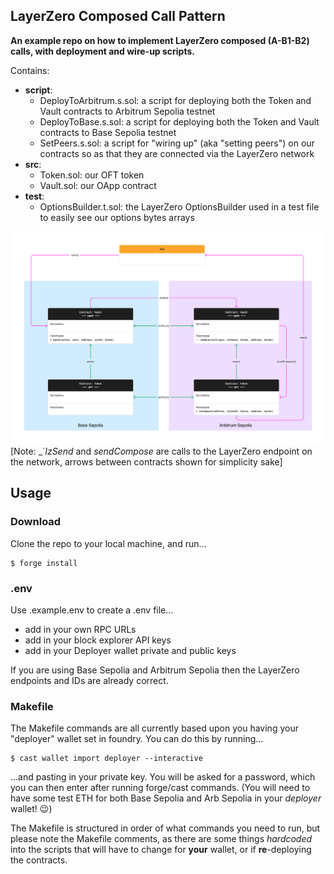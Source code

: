 ## LayerZero Composed Call Pattern

**An example repo on how to implement LayerZero composed (A-B1-B2) calls, with deployment and wire-up scripts.**

Contains:

- **script**:
  - DeployToArbitrum.s.sol: a script for deploying both the Token and Vault contracts to Arbitrum Sepolia testnet
  - DeployToBase.s.sol: a script for deploying both the Token and Vault contracts to Base Sepolia testnet
  - SetPeers.s.sol: a script for "wiring up" (aka "setting peers") on our contracts so as that they are connected via the LayerZero network
- **src**:
  - Token.sol: our OFT token
  - Vault.sol: our OApp contract
- **test**:
  - OptionsBuilder.t.sol: the LayerZero OptionsBuilder used in a test file to easily see our options bytes arrays

![alt text](https://github.com/adamocallaghan/LayerZero-Composed-Call-Pattern/blob/main/images/LayerZero_Composed_Call_Pattern.png?raw=true)
[Note: _`_lzSend_ and _sendCompose_ are calls to the LayerZero endpoint on the network, arrows between contracts shown for simplicity sake]

## Usage

### Download

Clone the repo to your local machine, and run...

```shell
$ forge install
```

### .env

Use .example.env to create a .env file...

- add in your own RPC URLs
- add in your block explorer API keys
- add in your Deployer wallet private and public keys

If you are using Base Sepolia and Arbitrum Sepolia then the LayerZero endpoints and IDs are already correct.

### Makefile

The Makefile commands are all currently based upon you having your "deployer" wallet set in foundry.
You can do this by running...

```shell
$ cast wallet import deployer --interactive
```

...and pasting in your private key. You will be asked for a password, which you can then enter after running forge/cast commands.
(You will need to have some test ETH for both Base Sepolia and Arb Sepolia in your _deployer_ wallet! 😉)

The Makefile is structured in order of what commands you need to run, but please note the Makefile comments, as there are some things _hardcoded_ into the scripts that will have to change for **your** wallet, or if **re**-deploying the contracts.
